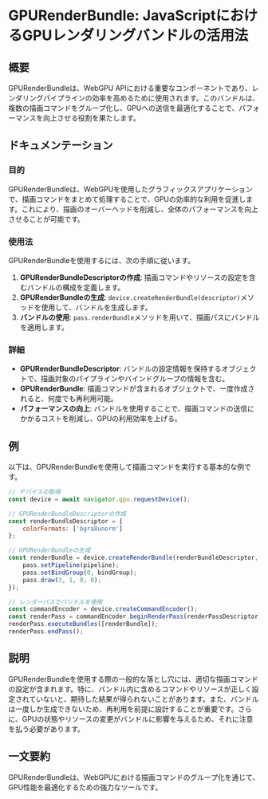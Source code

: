 <!--
Meta Description: # GPURenderBundle: JavaScriptにおけるGPUレンダリングバンドルの活用法 ## 概要 GPURenderBundleは、WebGPU APIにおける重要なコンポーネントであり、レンダリングパイプラインの効率を高めるために使用されます。このバンドルは、複数の描画コマンドをグ...
Meta Keywords: pass, const, device, gpurenderbundleは, renderbundle
-->

# GPURenderBundle: JavaScriptにおけるGPUレンダリングバンドルの活用法

## 概要
GPURenderBundleは、WebGPU APIにおける重要なコンポーネントであり、レンダリングパイプラインの効率を高めるために使用されます。このバンドルは、複数の描画コマンドをグループ化し、GPUへの送信を最適化することで、パフォーマンスを向上させる役割を果たします。

## ドキュメンテーション
### 目的
GPURenderBundleは、WebGPUを使用したグラフィックスアプリケーションで、描画コマンドをまとめて処理することで、GPUの効率的な利用を促進します。これにより、描画のオーバーヘッドを削減し、全体のパフォーマンスを向上させることが可能です。

### 使用法
GPURenderBundleを使用するには、次の手順に従います。

1. **GPURenderBundleDescriptorの作成**: 描画コマンドやリソースの設定を含むバンドルの構成を定義します。
2. **GPURenderBundleの生成**: `device.createRenderBundle(descriptor)`メソッドを使用して、バンドルを生成します。
3. **バンドルの使用**: `pass.renderBundle`メソッドを用いて、描画パスにバンドルを適用します。

### 詳細
- **GPURenderBundleDescriptor**: バンドルの設定情報を保持するオブジェクトで、描画対象のパイプラインやバインドグループの情報を含む。
- **GPURenderBundle**: 描画コマンドが含まれるオブジェクトで、一度作成されると、何度でも再利用可能。
- **パフォーマンスの向上**: バンドルを使用することで、描画コマンドの送信にかかるコストを削減し、GPUの利用効率を上げる。

## 例
以下は、GPURenderBundleを使用して描画コマンドを実行する基本的な例です。

```javascript
// デバイスの取得
const device = await navigator.gpu.requestDevice();

// GPURenderBundleDescriptorの作成
const renderBundleDescriptor = {
    colorFormats: ['bgra8unorm']
};

// GPURenderBundleの生成
const renderBundle = device.createRenderBundle(renderBundleDescriptor, (pass) => {
    pass.setPipeline(pipeline);
    pass.setBindGroup(0, bindGroup);
    pass.draw(3, 1, 0, 0);
});

// レンダーパスでバンドルを使用
const commandEncoder = device.createCommandEncoder();
const renderPass = commandEncoder.beginRenderPass(renderPassDescriptor);
renderPass.executeBundles([renderBundle]);
renderPass.endPass();
```

## 説明
GPURenderBundleを使用する際の一般的な落とし穴には、適切な描画コマンドの設定が含まれます。特に、バンドル内に含めるコマンドやリソースが正しく設定されていないと、期待した結果が得られないことがあります。また、バンドルは一度しか生成できないため、再利用を前提に設計することが重要です。さらに、GPUの状態やリソースの変更がバンドルに影響を与えるため、それに注意を払う必要があります。

## 一文要約
GPURenderBundleは、WebGPUにおける描画コマンドのグループ化を通じて、GPU性能を最適化するための強力なツールです。